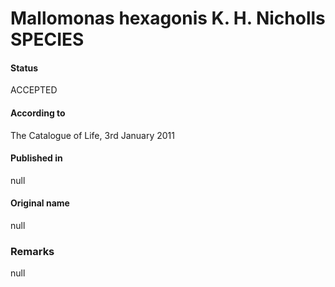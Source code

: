 Mallomonas hexagonis K. H. Nicholls SPECIES
=======

#### Status
ACCEPTED

#### According to
The Catalogue of Life, 3rd January 2011

#### Published in
null

#### Original name
null

### Remarks
null